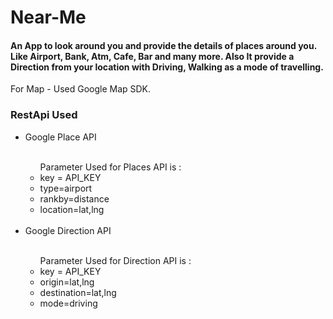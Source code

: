 # 
<h1>Near-Me</h1>

<h4>An App to look around you and provide the details of places around you. Like Airport, Bank, Atm, Cafe, Bar and many more. Also It provide a Direction from your location with Driving, Walking as a mode of travelling.</h4>

For Map - Used Google Map SDK.

<h3>RestApi Used</h3>
<ul>
  <li>Google Place API</li>
  <ul>
    <br/>
    Parameter Used for Places API is : 
    <li>key = API_KEY</li>
    <li>type=airport</li>
    <li>rankby=distance</li>
    <li>location=lat,lng</li>
  </ul> 
  <br/>
  <li>Google Direction API</li>
    <ul>
     <br/>
      Parameter Used for Direction API is : 
      <li>key = API_KEY</li>
      <li>origin=lat,lng</li>
      <li>destination=lat,lng</li>
      <li>mode=driving</li>
    </ul>  
</ul>




